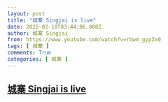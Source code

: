 ```yaml
---
layout: post
title: "城寨 Singjai is live"
date: 2025-02-10T03:44:06.000Z
author: 城寨 Singjai
from: https://www.youtube.com/watch?v=rUwm_gypZx0
tags: [ 城寨 ]
comments: True
categories: [ 城寨 ]
---
```

<!--1739159046000-->
[城寨 Singjai is live](https://www.youtube.com/watch?v=rUwm_gypZx0)
------

<div>

</div>
